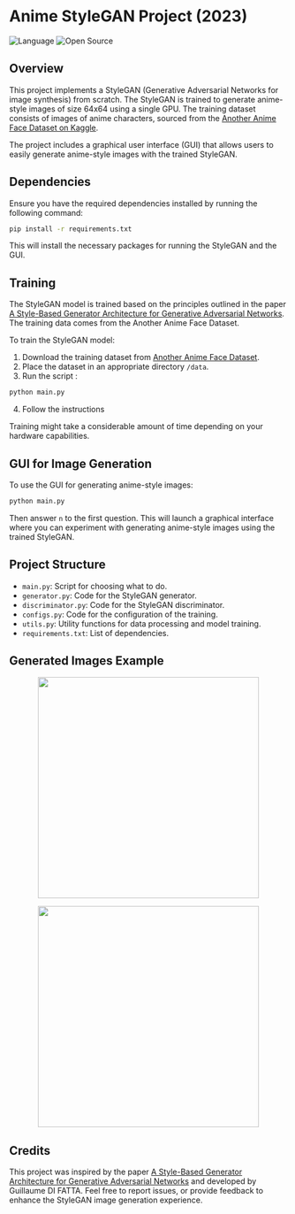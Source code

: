 # Anime StyleGAN Project (2023)

![Language](https://img.shields.io/badge/Language-Python-f2cb1b)
![Open Source](https://badges.frapsoft.com/os/v2/open-source.svg?v=103)

## Overview

This project implements a StyleGAN (Generative Adversarial Networks for image synthesis) from scratch. The StyleGAN is trained to generate anime-style images of size 64x64 using a single GPU. The training dataset consists of images of anime characters, sourced from the [Another Anime Face Dataset on Kaggle](https://www.kaggle.com/datasets/scribbless/another-anime-face-dataset/).

The project includes a graphical user interface (GUI) that allows users to easily generate anime-style images with the trained StyleGAN.

## Dependencies

Ensure you have the required dependencies installed by running the following command:

``` bash
pip install -r requirements.txt
```

This will install the necessary packages for running the StyleGAN and the GUI.

## Training

The StyleGAN model is trained based on the principles outlined in the paper [A Style-Based Generator Architecture for Generative Adversarial Networks](https://arxiv.org/pdf/1812.04948.pdf). The training data comes from the Another Anime Face Dataset.

To train the StyleGAN model:

1. Download the training dataset from [Another Anime Face Dataset](https://www.kaggle.com/datasets/scribbless/another-anime-face-dataset/).
2. Place the dataset in an appropriate directory `/data`.
3. Run the script :

```bash
python main.py
```

4. Follow the instructions

Training might take a considerable amount of time depending on your hardware capabilities.

## GUI for Image Generation

To use the GUI for generating anime-style images:

```bash
python main.py
```
Then answer `n` to the first question.
This will launch a graphical interface where you can experiment with generating anime-style images using the trained StyleGAN.

## Project Structure

- `main.py`: Script for choosing what to do.
- `generator.py`: Code for the StyleGAN generator.
- `discriminator.py`: Code for the StyleGAN discriminator.
- `configs.py`: Code for the configuration of the training.
- `utils.py`: Utility functions for data processing and model training.
- `requirements.txt`: List of dependencies.

## Generated Images Example

<p align="center">
	<img src="ressources/img/game.JPG" width="400">
</p>

<p align="center">
	<img src="ressources/img/move.PNG" width="400">
</p>

## Credits

This project was inspired by the paper [A Style-Based Generator Architecture for Generative Adversarial Networks](https://arxiv.org/pdf/1812.04948.pdf) and developed by Guillaume DI FATTA. Feel free to report issues, or provide feedback to enhance the StyleGAN image generation experience.
